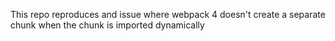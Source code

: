 This repo reproduces and issue where webpack 4 doesn't create a separate chunk when the chunk is imported dynamically